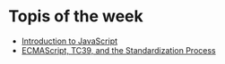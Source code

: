 # Topis of the week

  - [Introduction to JavaScript](https://breakdance.github.io/breakdance/) 
  - [ECMAScript, TC39, and the Standardization Process](https://breakdance.github.io/breakdance/) 
